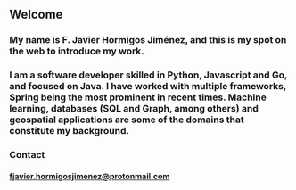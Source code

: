 ## Welcome
### My name is F. Javier Hormigos Jiménez, and this is my spot on the web to introduce my work.

### I am a software developer skilled in Python, Javascript and Go, and focused on Java. I have worked with multiple frameworks, Spring being the most prominent in recent times. Machine learning, databases (SQL and Graph, among others) and geospatial applications are some of the domains that constitute my background.

### Contact
#### fjavier.hormigosjimenez@protonmail.com


